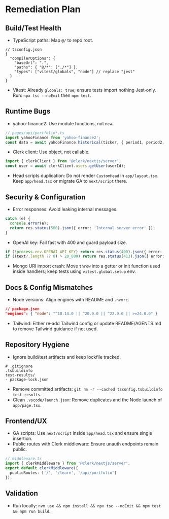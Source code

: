 # Remediation Plan

## Build/Test Health
- TypeScript paths: Map `@/` to repo root.
```jsonc
// tsconfig.json
{
  "compilerOptions": {
    "baseUrl": ".",
    "paths": { "@/*": ["./*"] },
    "types": ["vitest/globals", "node"] // replace "jest"
  }
}
```
- Vitest: Already `globals: true`; ensure tests import nothing Jest‑only. Run: `npx tsc --noEmit` then `npm test`.

## Runtime Bugs
- yahoo-finance2: Use module functions, not `new`.
```ts
// pages/api/portfolio*.ts
import yahooFinance from 'yahoo-finance2';
const data = await yahooFinance.historical(ticker, { period1, period2, interval: '1d' });
```
- Clerk client: Use object, not callable.
```ts
import { clerkClient } from '@clerk/nextjs/server';
const user = await clerkClient.users.getUser(userId);
```
- Head scripts duplication: Do not render `CustomHead` in `app/layout.tsx`. Keep `app/head.tsx` or migrate GA to `next/script` there.

## Security & Configuration
- Error responses: Avoid leaking internal messages.
```ts
catch (e) {
  console.error(e);
  return res.status(500).json({ error: 'Internal server error' });
}
```
- OpenAI key: Fail fast with 400 and guard payload size.
```ts
if (!process.env.OPENAI_API_KEY) return res.status(400).json({ error: 'Missing configuration' });
if ((text?.length ?? 0) > 20_000) return res.status(413).json({ error: 'Input too large' });
```
- Mongo URI import crash: Move `throw` into a getter or init function used inside handlers; keep tests using `vitest.global.setup` env.

## Docs & Config Mismatches
- Node versions: Align engines with README and `.nvmrc`.
```json
// package.json
"engines": { "node": "^18.14.0 || ^20.0.0 || ^22.0.0 || >=24.0.0" }
```
- Tailwind: Either re‑add Tailwind config or update README/AGENTS.md to remove Tailwind guidance if not used.

## Repository Hygiene
- Ignore build/test artifacts and keep lockfile tracked.
```gitignore
# .gitignore
.tsbuildinfo
test-results/
- package-lock.json
```
- Remove committed artifacts: `git rm -r --cached tsconfig.tsbuildinfo test-results`.
- Clean `.vscode/launch.json`: Remove duplicates and the Node launch of `app/page.tsx`.

## Frontend/UX
- GA scripts: Use `next/script` inside `app/head.tsx` and ensure single insertion.
- Public routes with Clerk middleware: Ensure unauth endpoints remain public.
```ts
// middleware.ts
import { clerkMiddleware } from '@clerk/nextjs/server';
export default clerkMiddleware({
  publicRoutes: ['/', '/learn', '/api/portfolio']
});
```

## Validation
- Run locally: `nvm use && npm install && npx tsc --noEmit && npm test && npm run build`.
